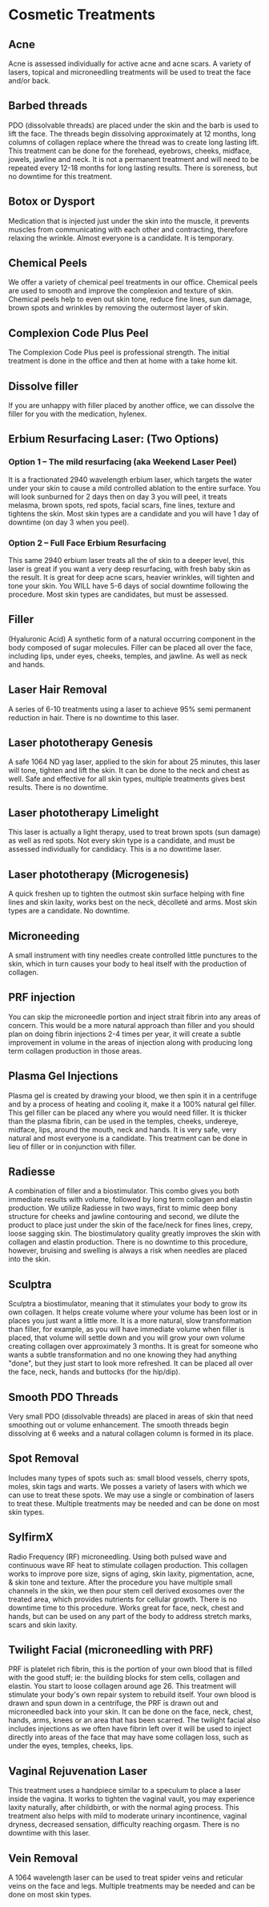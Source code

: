 # Cosmetic Treatments

## Acne
Acne is assessed individually for active acne and acne scars. A variety of lasers, topical and microneedling treatments will be used to treat the face and/or back.

## Barbed threads
PDO (dissolvable threads) are placed under the skin and the barb is used to lift the face. The threads begin dissolving approximately at 12 months, long columns of collagen replace where the thread was to create long lasting lift. This treatment can be done for the forehead, eyebrows, cheeks, midface, jowels, jawline and neck. It is not a permanent treatment and will need to be repeated every 12-18 months for long lasting results. There is soreness, but no downtime for this treatment.

## Botox or Dysport
Medication that is injected just under the skin into the muscle, it prevents muscles from communicating with each other and contracting, therefore relaxing the wrinkle. Almost everyone is a candidate. It is temporary.

## Chemical Peels
We offer a variety of chemical peel treatments in our office. Chemical peels are used to smooth and improve the complexion and texture of skin. Chemical peels help to even out skin tone, reduce fine lines, sun damage, brown spots and wrinkles by removing the outermost layer of skin.

## Complexion Code Plus Peel
The Complexion Code Plus peel is professional strength. The initial treatment is done in the office and then at home with a take home kit.

## Dissolve filler
If you are unhappy with filler placed by another office, we can dissolve the filler for you with the medication, hylenex.

## Erbium Resurfacing Laser: (Two Options)
### Option 1 – The mild resurfacing (aka Weekend Laser Peel)
It is a fractionated 2940 wavelength erbium laser, which targets the water under your skin to cause a mild controlled ablation to the entire surface. You will look sunburned for 2 days then on day 3 you will peel, it treats melasma, brown spots, red spots, facial scars, fine lines, texture and tightens the skin. Most skin types are a candidate and you will have 1 day of downtime (on day 3 when you peel).

### Option 2 – Full Face Erbium Resurfacing
This same 2940 erbium laser treats all the of skin to a deeper level, this laser is great if you want a very deep resurfacing, with fresh baby skin as the result. It is great for deep acne scars, heavier wrinkles, will tighten and tone your skin. You WILL have 5-6 days of social downtime following the procedure. Most skin types are candidates, but must be assessed.

## Filler
(Hyaluronic Acid) A synthetic form of a natural occurring component in the body composed of sugar molecules. Filler can be placed all over the face, including lips, under eyes, cheeks, temples, and jawline. As well as neck and hands.

## Laser Hair Removal
A series of 6-10 treatments using a laser to achieve 95% semi permanent reduction in hair. There is no downtime to this laser.

## Laser phototherapy Genesis
A safe 1064 ND yag laser, applied to the skin for about 25 minutes, this laser will tone, tighten and lift the skin. It can be done to the neck and chest as well. Safe and effective for all skin types, multiple treatments gives best results. There is no downtime.

## Laser phototherapy Limelight
This laser is actually a light therapy, used to treat brown spots (sun damage) as well as red spots. Not every skin type is a candidate, and must be assessed individually for candidacy. This is a no downtime laser.

## Laser phototherapy (Microgenesis)
A quick freshen up to tighten the outmost skin surface helping with fine lines and skin laxity, works best on the neck, décolleté and arms. Most skin types are a candidate. No downtime.

## Microneeding
A small instrument with tiny needles create controlled little punctures to the skin, which in turn causes your body to heal itself with the production of collagen.

## PRF injection
You can skip the microneedle portion and inject strait fibrin into any areas of concern. This would be a more natural approach than filler and you should plan on doing fibrin injections 2-4 times per year, it will create a subtle improvement in volume in the areas of injection along with producing long term collagen production in those areas.

## Plasma Gel Injections
Plasma gel is created by drawing your blood, we then spin it in a centrifuge and by a process of heating and cooling it, make it a 100% natural gel filler. This gel filler can be placed any where you would need filler. It is thicker than the plasma fibrin, can be used in the temples, cheeks, undereye, midface, lips, around the mouth, neck and hands. It is very safe, very natural and most everyone is a candidate. This treatment can be done in lieu of filler or in conjunction with filler.

## Radiesse
A combination of filler and a biostimulator. This combo gives you both immediate results with volume, followed by long term collagen and elastin production. We utilize Radiesse in two ways, first to mimic deep bony structure for cheeks and jawline contouring and second, we dilute the product to place just under the skin of the face/neck for fines lines, crepy, loose sagging skin. The biostimulatory quality greatly improves the skin with collagen and elastin production. There is no downtime to this procedure, however, bruising and swelling is always a risk when needles are placed into the skin.

## Sculptra
Sculptra a biostimulator, meaning that it stimulates your body to grow its own collagen. It helps create volume where your volume has been lost or in places you just want a little more. It is a more natural, slow transformation than filler, for example, as you will have immediate volume when filler is placed, that volume will settle down and you will grow your own volume creating collagen over approximately 3 months. It is great for someone who wants a subtle transformation and no one knowing they had anything "done", but they just start to look more refreshed. It can be placed all over the face, neck, hands and buttocks (for the hip/dip).

## Smooth PDO Threads
Very small PDO (dissolvable threads) are placed in areas of skin that need smoothing out or volume enhancement. The smooth threads begin dissolving at 6 weeks and a natural collagen column is formed in its place.

## Spot Removal
Includes many types of spots such as: small blood vessels, cherry spots, moles, skin tags and warts. We posses a variety of lasers with which we can use to treat these spots. We may use a single or combination of lasers to treat these. Multiple treatments may be needed and can be done on most skin types.

## SylfirmX
Radio Frequency (RF) microneedling. Using both pulsed wave and continuous wave RF heat to stimulate collagen production. This collagen works to improve pore size, signs of aging, skin laxity, pigmentation, acne, & skin tone and texture. After the procedure you have multiple small channels in the skin, we then pour stem cell derived exosomes over the treated area, which provides nutrients for cellular growth. There is no downtime time to this procedure. Works great for face, neck, chest and hands, but can be used on any part of the body to address stretch marks, scars and skin laxity.

## Twilight Facial (microneedling with PRF)
PRF is platelet rich fibrin, this is the portion of your own blood that is filled with the good stuff; ie: the building blocks for stem cells, collagen and elastin. You start to loose collagen around age 26. This treatment will stimulate your body's own repair system to rebuild itself. Your own blood is drawn and spun down in a centrifuge, the PRF is drawn out and microneedled back into your skin. It can be done on the face, neck, chest, hands, arms, knees or an area that has been scarred. The twilight facial also includes injections as we often have fibrin left over it will be used to inject directly into areas of the face that may have some collagen loss, such as under the eyes, temples, cheeks, lips.

## Vaginal Rejuvenation Laser
This treatment uses a handpiece similar to a speculum to place a laser inside the vagina. It works to tighten the vaginal vault, you may experience laxity naturally, after childbirth, or with the normal aging process. This treatment also helps with mild to moderate urinary incontinence, vaginal dryness, decreased sensation, difficulty reaching orgasm. There is no downtime with this laser.

## Vein Removal
A 1064 wavelength laser can be used to treat spider veins and reticular veins on the face and legs. Multiple treatments may be needed and can be done on most skin types.